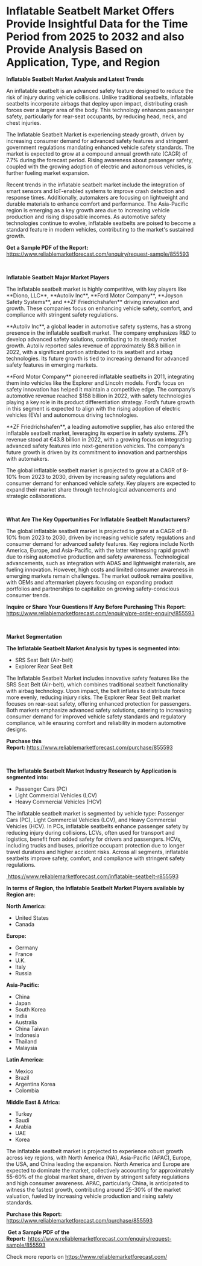 <p><h1>Inflatable Seatbelt Market Offers Provide Insightful Data for the Time Period from 2025 to 2032 and also Provide Analysis Based on Application, Type, and Region</h1></p><p><strong>Inflatable Seatbelt Market Analysis and Latest Trends</strong></p>
<p><p>An inflatable seatbelt is an advanced safety feature designed to reduce the risk of injury during vehicle collisions. Unlike traditional seatbelts, inflatable seatbelts incorporate airbags that deploy upon impact, distributing crash forces over a larger area of the body. This technology enhances passenger safety, particularly for rear-seat occupants, by reducing head, neck, and chest injuries.</p><p>The Inflatable Seatbelt Market is experiencing steady growth, driven by increasing consumer demand for advanced safety features and stringent government regulations mandating enhanced vehicle safety standards. The market is expected to grow at a compound annual growth rate (CAGR) of 7.7% during the forecast period. Rising awareness about passenger safety, coupled with the growing adoption of electric and autonomous vehicles, is further fueling market expansion.</p><p>Recent trends in the inflatable seatbelt market include the integration of smart sensors and IoT-enabled systems to improve crash detection and response times. Additionally, automakers are focusing on lightweight and durable materials to enhance comfort and performance. The Asia-Pacific region is emerging as a key growth area due to increasing vehicle production and rising disposable incomes. As automotive safety technologies continue to evolve, inflatable seatbelts are poised to become a standard feature in modern vehicles, contributing to the market's sustained growth.</p></p>
<p><strong>Get a Sample PDF of the Report:&nbsp;</strong> <a href="https://www.reliablemarketforecast.com/enquiry/request-sample/855593?utm_campaign=1885&utm_medium=2&utm_source=Github&utm_content=ia&utm_term=21012025&utm_id=inflatable-seatbelt">https://www.reliablemarketforecast.com/enquiry/request-sample/855593</a></p>
<p>&nbsp;</p>
<p><strong>Inflatable Seatbelt Major Market Players</strong></p>
<p><p>The inflatable seatbelt market is highly competitive, with key players like **Diono, LLC**, **Autoliv Inc**, **Ford Motor Company**, **Joyson Safety Systems**, and **ZF Friedrichshafen** driving innovation and growth. These companies focus on enhancing vehicle safety, comfort, and compliance with stringent safety regulations.</p><p>**Autoliv Inc**, a global leader in automotive safety systems, has a strong presence in the inflatable seatbelt market. The company emphasizes R&D to develop advanced safety solutions, contributing to its steady market growth. Autoliv reported sales revenue of approximately $8.8 billion in 2022, with a significant portion attributed to its seatbelt and airbag technologies. Its future growth is tied to increasing demand for advanced safety features in emerging markets.</p><p>**Ford Motor Company** pioneered inflatable seatbelts in 2011, integrating them into vehicles like the Explorer and Lincoln models. Ford’s focus on safety innovation has helped it maintain a competitive edge. The company’s automotive revenue reached $158 billion in 2022, with safety technologies playing a key role in its product differentiation strategy. Ford’s future growth in this segment is expected to align with the rising adoption of electric vehicles (EVs) and autonomous driving technologies.</p><p>**ZF Friedrichshafen**, a leading automotive supplier, has also entered the inflatable seatbelt market, leveraging its expertise in safety systems. ZF’s revenue stood at €43.8 billion in 2022, with a growing focus on integrating advanced safety features into next-generation vehicles. The company’s future growth is driven by its commitment to innovation and partnerships with automakers.</p><p>The global inflatable seatbelt market is projected to grow at a CAGR of 8-10% from 2023 to 2030, driven by increasing safety regulations and consumer demand for enhanced vehicle safety. Key players are expected to expand their market share through technological advancements and strategic collaborations.</p></p>
<p>&nbsp;</p>
<p><strong>What Are The Key Opportunities For Inflatable Seatbelt Manufacturers?</strong></p>
<p><p>The global inflatable seatbelt market is projected to grow at a CAGR of 8-10% from 2023 to 2030, driven by increasing vehicle safety regulations and consumer demand for advanced safety features. Key regions include North America, Europe, and Asia-Pacific, with the latter witnessing rapid growth due to rising automotive production and safety awareness. Technological advancements, such as integration with ADAS and lightweight materials, are fueling innovation. However, high costs and limited consumer awareness in emerging markets remain challenges. The market outlook remains positive, with OEMs and aftermarket players focusing on expanding product portfolios and partnerships to capitalize on growing safety-conscious consumer trends.</p></p>
<p><strong>Inquire or Share Your Questions If Any Before Purchasing This Report:</strong> <a href="https://www.reliablemarketforecast.com/enquiry/pre-order-enquiry/855593?utm_campaign=1885&utm_medium=2&utm_source=Github&utm_content=ia&utm_term=21012025&utm_id=inflatable-seatbelt">https://www.reliablemarketforecast.com/enquiry/pre-order-enquiry/855593</a></p>
<p>&nbsp;</p>
<p><strong>Market Segmentation</strong></p>
<p><strong>The Inflatable Seatbelt Market Analysis by types is segmented into:</strong></p>
<p><ul><li>SRS Seat Belt (Air-belt)</li><li>Explorer Rear Seat Belt</li></ul></p>
<p><p>The Inflatable Seatbelt Market includes innovative safety features like the SRS Seat Belt (Air-belt), which combines traditional seatbelt functionality with airbag technology. Upon impact, the belt inflates to distribute force more evenly, reducing injury risks. The Explorer Rear Seat Belt market focuses on rear-seat safety, offering enhanced protection for passengers. Both markets emphasize advanced safety solutions, catering to increasing consumer demand for improved vehicle safety standards and regulatory compliance, while ensuring comfort and reliability in modern automotive designs.</p></p>
<p><strong>Purchase this Report:&nbsp;</strong><a href="https://www.reliablemarketforecast.com/purchase/855593?utm_campaign=1885&utm_medium=2&utm_source=Github&utm_content=ia&utm_term=21012025&utm_id=inflatable-seatbelt">https://www.reliablemarketforecast.com/purchase/855593</a></p>
<p>&nbsp;</p>
<p><strong>The Inflatable Seatbelt Market Industry Research by Application is segmented into:</strong></p>
<p><ul><li>Passenger Cars (PC)</li><li>Light Commercial Vehicles (LCV)</li><li>Heavy Commercial Vehicles (HCV)</li></ul></p>
<p><p>The inflatable seatbelt market is segmented by vehicle type: Passenger Cars (PC), Light Commercial Vehicles (LCV), and Heavy Commercial Vehicles (HCV). In PCs, inflatable seatbelts enhance passenger safety by reducing injury during collisions. LCVs, often used for transport and logistics, benefit from added safety for drivers and passengers. HCVs, including trucks and buses, prioritize occupant protection due to longer travel durations and higher accident risks. Across all segments, inflatable seatbelts improve safety, comfort, and compliance with stringent safety regulations.</p></p>
<p><a href="https://www.reliablemarketforecast.com/inflatable-seatbelt-r855593?utm_campaign=1885&utm_medium=2&utm_source=Github&utm_content=ia&utm_term=21012025&utm_id=inflatable-seatbelt">&nbsp;https://www.reliablemarketforecast.com/inflatable-seatbelt-r855593</a></p>
<p><strong>In terms of Region, the Inflatable Seatbelt Market Players available by Region are:</strong></p>
<p>
    <p> <strong> North America: </strong>
        <ul>
            <li>United States</li>
            <li>Canada</li>
        </ul>
        </p> 
    <p> <strong> Europe: </strong>
        <ul>
            <li>Germany</li>
            <li>France</li>
            <li>U.K.</li>
            <li>Italy</li>
            <li>Russia</li>
        </ul>
        </p> 
    <p> <strong> Asia-Pacific: </strong>
        <ul>
            <li>China</li>
            <li>Japan</li>
            <li>South Korea</li>
            <li>India</li>
            <li>Australia</li>
            <li>China Taiwan</li>
            <li>Indonesia</li>
            <li>Thailand</li>
            <li>Malaysia</li>
        </ul>
        </p> 
    <p> <strong> Latin America: </strong>
        <ul>
            <li>Mexico</li>
            <li>Brazil</li>
            <li>Argentina Korea</li>
            <li>Colombia</li>
        </ul>
        </p> 
    <p> <strong> Middle East & Africa: </strong>
        <ul>
            <li>Turkey</li>
            <li>Saudi</li>
            <li>Arabia</li>
            <li>UAE</li>
            <li>Korea</li>
        </ul>
    </p>
    </p>
<p><p>The inflatable seatbelt market is projected to experience robust growth across key regions, with North America (NA), Asia-Pacific (APAC), Europe, the USA, and China leading the expansion. North America and Europe are expected to dominate the market, collectively accounting for approximately 55-60% of the global market share, driven by stringent safety regulations and high consumer awareness. APAC, particularly China, is anticipated to witness the fastest growth, contributing around 25-30% of the market valuation, fueled by increasing vehicle production and rising safety standards.</p></p>
<p><strong>Purchase this Report: </strong><a href="https://www.reliablemarketforecast.com/purchase/855593?utm_campaign=1885&utm_medium=2&utm_source=Github&utm_content=ia&utm_term=21012025&utm_id=inflatable-seatbelt">https://www.reliablemarketforecast.com/purchase/855593</a></p>
<p>&nbsp;<strong>Get a Sample PDF of the Report:&nbsp;&nbsp;</strong><a href="https://www.reliablemarketforecast.com/enquiry/request-sample/855593?utm_campaign=1885&utm_medium=2&utm_source=Github&utm_content=ia&utm_term=21012025&utm_id=inflatable-seatbelt">https://www.reliablemarketforecast.com/enquiry/request-sample/855593</a></p>
<p><strong></strong></p>
<p>Check more reports on <a href="https://www.reliablemarketforecast.com/?utm_campaign=1885&utm_medium=2&utm_source=Github&utm_content=ia&utm_term=21012025&utm_id=inflatable-seatbelt">https://www.reliablemarketforecast.com/</a></p>